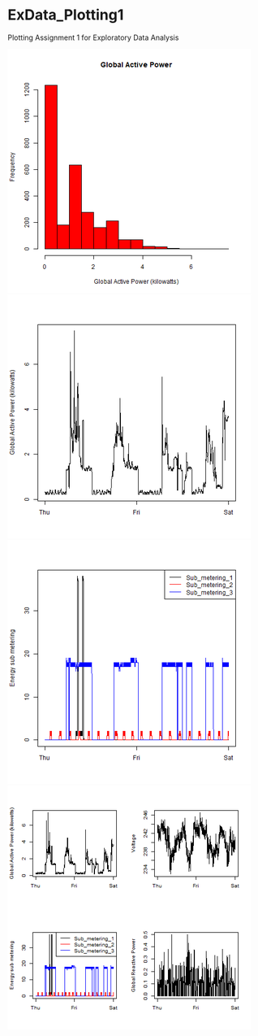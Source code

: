 # ExData_Plotting1
Plotting Assignment 1 for Exploratory Data Analysis  

![](https://github.com/swsoyee/ExData_Plotting1/blob/master/plot1.png)
![](https://github.com/swsoyee/ExData_Plotting1/blob/master/plot2.png)
![](https://github.com/swsoyee/ExData_Plotting1/blob/master/plot3.png)
![](https://github.com/swsoyee/ExData_Plotting1/blob/master/plot4.png)
